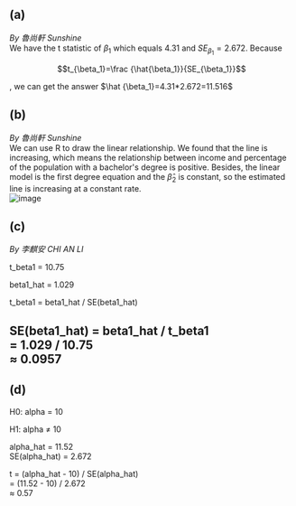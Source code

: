 ## (a)

*By 魯尚軒 Sunshine*  
We have the t statistic of $\beta_1$ which equals 4.31 and $SE_{\beta_1}=2.672$. Because  
```math
t_{\beta_1}=\frac {\hat{\beta_1}}{SE_{\beta_1}}
```
, we can get the answer $\hat {\beta_1}=4.31*2.672=11.516$ 

## (b)

*By 魯尚軒 Sunshine*  
We can use R to draw the linear relationship. We found that the line is increasing, which means the relationship between income and percentage of the population with a bachelor's degree is positive. Besides, the linear model is the first degree equation and the $\hat \beta_2$ is constant, so the estimated line is increasing at a constant rate.  
![image](https://github.com/user-attachments/assets/6f1acb08-abd6-496b-8a1b-98170346f9db)


## (c) 
*By 李麒安 CHI AN LI*  

t_beta1 = 10.75  

beta1_hat = 1.029  
 
t_beta1 = beta1_hat / SE(beta1_hat)  

SE(beta1_hat) = beta1_hat / t_beta1  
              = 1.029 / 10.75  
              ≈ 0.0957
---
## (d) 
H0: alpha = 10   

H1: alpha ≠ 10  

alpha_hat = 11.52  
SE(alpha_hat) = 2.672  

t = (alpha_hat - 10) / SE(alpha_hat)  
  = (11.52 - 10) / 2.672  
  ≈ 0.57
